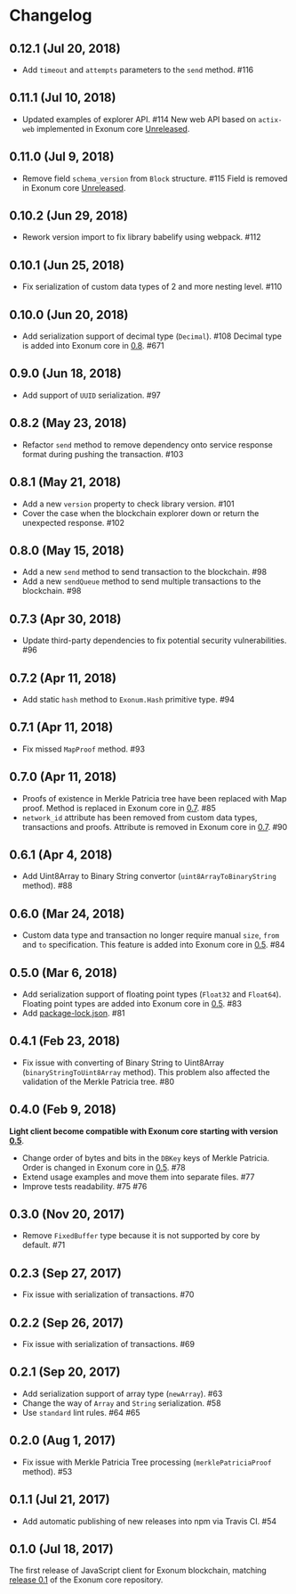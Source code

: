 # Changelog

## 0.12.1 (Jul 20, 2018)

* Add `timeout` and `attempts` parameters to the `send` method. #116

## 0.11.1 (Jul 10, 2018)

* Updated examples of explorer API. #114
New web API based on `actix-web` implemented in Exonum core [Unreleased](https://github.com/exonum/exonum/blob/master/CHANGELOG.md#unreleased).

## 0.11.0 (Jul 9, 2018)

* Remove field `schema_version` from `Block` structure. #115
Field is removed in Exonum core [Unreleased](https://github.com/exonum/exonum/blob/master/CHANGELOG.md#unreleased).

## 0.10.2 (Jun 29, 2018)

* Rework version import to fix library babelify using webpack. #112

## 0.10.1 (Jun 25, 2018)

* Fix serialization of custom data types of 2 and more nesting level. #110

## 0.10.0 (Jun 20, 2018)

* Add serialization support of decimal type (`Decimal`). #108
Decimal type is added into Exonum core in [0.8](https://github.com/exonum/exonum/blob/master/CHANGELOG.md#08---2018-05-31). #671

## 0.9.0 (Jun 18, 2018)

* Add support of `UUID` serialization. #97

## 0.8.2 (May 23, 2018)

* Refactor `send` method to remove dependency onto service response format during pushing the transaction. #103

## 0.8.1 (May 21, 2018)

* Add a new `version` property to check library version. #101
* Cover the case when the blockchain explorer down or return the unexpected response. #102

## 0.8.0 (May 15, 2018)

* Add a new `send` method to send transaction to the blockchain. #98
* Add a new `sendQueue` method to send multiple transactions to the blockchain. #98

## 0.7.3 (Apr 30, 2018)

* Update third-party dependencies to fix potential security vulnerabilities. #96

## 0.7.2 (Apr 11, 2018)

* Add static `hash` method to `Exonum.Hash` primitive type. #94

## 0.7.1 (Apr 11, 2018)

* Fix missed `MapProof` method. #93

## 0.7.0 (Apr 11, 2018)

* Proofs of existence in Merkle Patricia tree have been replaced with Map proof.
Method is replaced in Exonum core in [0.7](https://github.com/exonum/exonum/blob/master/CHANGELOG.md#07---2018-04-11). #85
* `network_id` attribute has been removed from custom data types, transactions and proofs.
Attribute is removed in Exonum core in [0.7](https://github.com/exonum/exonum/blob/master/CHANGELOG.md#07---2018-04-11). #90

## 0.6.1 (Apr 4, 2018)

* Add Uint8Array to Binary String convertor (`uint8ArrayToBinaryString` method). #88

## 0.6.0 (Mar 24, 2018)

* Custom data type and transaction no longer require manual `size`, `from` and `to` specification.
This feature is added into Exonum core in [0.5](https://github.com/exonum/exonum/blob/master/CHANGELOG.md#05---2018-01-30). #84

## 0.5.0 (Mar 6, 2018)

* Add serialization support of floating point types (`Float32` and `Float64`).
Floating point types are added into Exonum core in [0.5](https://github.com/exonum/exonum/blob/master/CHANGELOG.md#05---2018-01-30). #83
* Add [package-lock.json](package-lock.json). #81

## 0.4.1 (Feb 23, 2018)

* Fix issue with converting of Binary String to Uint8Array (`binaryStringToUint8Array` method).
This problem also affected the validation of the Merkle Patricia tree. #80

## 0.4.0 (Feb 9, 2018)

**Light client become compatible with Exonum core starting with version [0.5](https://github.com/exonum/exonum/blob/master/CHANGELOG.md#05---2018-01-30)**.

* Change order of bytes and bits in the `DBKey` keys of Merkle Patricia.
Order is changed in Exonum core in [0.5](https://github.com/exonum/exonum/blob/master/CHANGELOG.md#05---2018-01-30). #78
* Extend usage examples and move them into separate files. #77
* Improve tests readability. #75 #76

## 0.3.0 (Nov 20, 2017)

* Remove `FixedBuffer` type because it is not supported by core by default. #71

## 0.2.3 (Sep 27, 2017)

* Fix issue with serialization of transactions. #70

## 0.2.2 (Sep 26, 2017)

* Fix issue with serialization of transactions. #69

## 0.2.1 (Sep 20, 2017)

* Add serialization support of array type (`newArray`). #63
* Change the way of `Array` and `String` serialization. #58
* Use `standard` lint rules. #64 #65

## 0.2.0 (Aug 1, 2017)

* Fix issue with Merkle Patricia Tree processing (`merklePatriciaProof` method). #53

## 0.1.1 (Jul 21, 2017)

* Add automatic publishing of new releases into npm via Travis CI. #54

## 0.1.0 (Jul 18, 2017)

The first release of JavaScript client for Exonum blockchain,
matching [release 0.1](https://github.com/exonum/exonum/releases/tag/v0.1) of the Exonum core repository.
